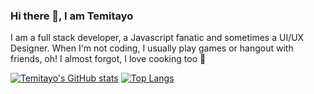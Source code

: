 ### Hi there 👋, I am Temitayo

I am a full stack developer, a Javascript fanatic and sometimes a UI/UX Designer. When I'm not coding, I usually play games or hangout with friends, oh! I almost forgot, I love cooking too 👀

<!--
**Samtaylek17/samtaylek17** is a ✨ _special_ ✨ repository because its `README.md` (this file) appears on your GitHub profile.

Here are some ideas to get you started:

- 🔭 I’m currently working on ...
- 🌱 I’m currently learning ...
- 👯 I’m looking to collaborate on ...
- 🤔 I’m looking for help with ...
- 💬 Ask me about ...
- 📫 How to reach me: ...
- 😄 Pronouns: ...
- ⚡ Fun fact: ...
-->

[![Temitayo's GitHub stats](https://github-readme-stats.vercel.app/api?username=samtaylek17&show_icons=true&theme=radical&count_private=true)](https://github.com/anuraghazra/github-readme-stats)  [![Top Langs](https://github-readme-stats.vercel.app/api/top-langs/?username=samtaylek17&layout=compact&show_icons=true&theme=radical&count_private=true)](https://github.com/anuraghazra/github-readme-stats)


